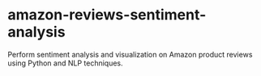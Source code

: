 # amazon-reviews-sentiment-analysis
Perform sentiment analysis and visualization on Amazon product reviews using Python and NLP techniques.
